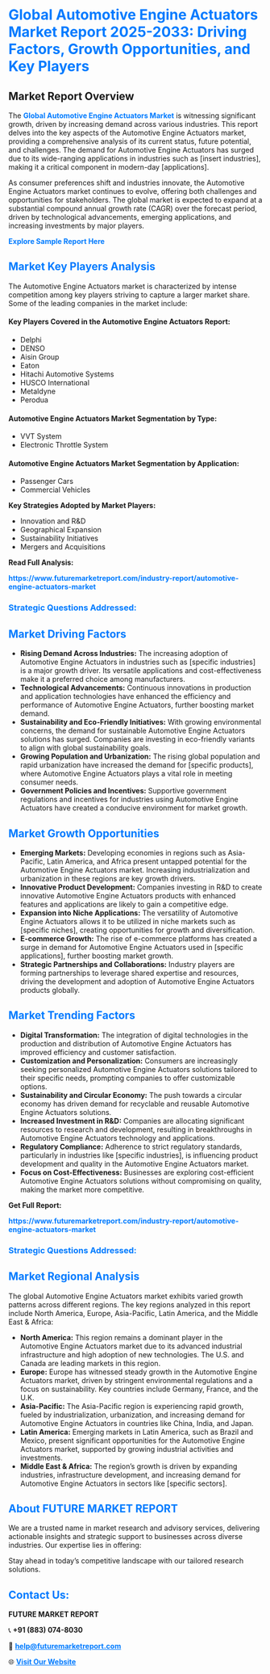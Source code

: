 <h1 style="color: #007BFF;">Global Automotive Engine Actuators Market Report 2025-2033: Driving Factors, Growth Opportunities, and Key Players</h1>

<section id="overview">
<h2>Market Report Overview</h2>
<p>The <a href="https://www.futuremarketreport.com/industry-report/automotive-engine-actuators-market" style="color: #007BFF; text-decoration: none;"><strong>Global Automotive Engine Actuators Market</strong></a> is witnessing significant growth, driven by increasing demand across various industries. This report delves into the key aspects of the Automotive Engine Actuators market, providing a comprehensive analysis of its current status, future potential, and challenges. The demand for Automotive Engine Actuators has surged due to its wide-ranging applications in industries such as [insert industries], making it a critical component in modern-day [applications].</p>
<p>As consumer preferences shift and industries innovate, the Automotive Engine Actuators market continues to evolve, offering both challenges and opportunities for stakeholders. The global market is expected to expand at a substantial compound annual growth rate (CAGR) over the forecast period, driven by technological advancements, emerging applications, and increasing investments by major players.</p>
</section>

<section id="overview">
<p><a href="https://www.futuremarketreport.com/request-sample/reportId=56202" style="color: #007BFF; text-decoration: none;"><strong>Explore Sample Report Here</strong></a></p>
</section>

<section id="key-players">
<h2 style="color: #007BFF;">Market Key Players Analysis</h2>
<p>The Automotive Engine Actuators market is characterized by intense competition among key players striving to capture a larger market share. Some of the leading companies in the market include:</p>
<h4>Key Players Covered in the Automotive Engine Actuators Report:</h4>
<ul><li>Delphi</li><li>DENSO</li><li>Aisin Group</li><li>Eaton</li><li>Hitachi Automotive Systems</li><li>HUSCO International</li><li>Metaldyne</li><li>Perodua</li></ul>
<h4>Automotive Engine Actuators Market Segmentation by Type:</h4>
<ul><li>VVT System</li><li>Electronic Throttle System</li></ul>

<h4>Automotive Engine Actuators Market Segmentation by Application:</h4>
<ul><li>Passenger Cars</li><li>Commercial Vehicles</li></ul>
<p><strong>Key Strategies Adopted by Market Players:</strong></p>
<ul>
<li>Innovation and R&D</li>
<li>Geographical Expansion</li>
<li>Sustainability Initiatives</li>
<li>Mergers and Acquisitions</li>
</ul>
</section>

<section>
<p><strong>Read Full Analysis: </strong></p><a href="https://www.futuremarketreport.com/industry-report/automotive-engine-actuators-market" style="color: #007BFF; text-decoration: none;"><strong>https://www.futuremarketreport.com/industry-report/automotive-engine-actuators-market</strong></a>
<h3 style="color: #007BFF;">Strategic Questions Addressed:</h3>
</section>

<section id="driving-factors">
<h2 style="color: #007BFF;">Market Driving Factors</h2>
<ul>
<li><strong>Rising Demand Across Industries:</strong> The increasing adoption of Automotive Engine Actuators in industries such as [specific industries] is a major growth driver. Its versatile applications and cost-effectiveness make it a preferred choice among manufacturers.</li>
<li><strong>Technological Advancements:</strong> Continuous innovations in production and application technologies have enhanced the efficiency and performance of Automotive Engine Actuators, further boosting market demand.</li>
<li><strong>Sustainability and Eco-Friendly Initiatives:</strong> With growing environmental concerns, the demand for sustainable Automotive Engine Actuators solutions has surged. Companies are investing in eco-friendly variants to align with global sustainability goals.</li>
<li><strong>Growing Population and Urbanization:</strong> The rising global population and rapid urbanization have increased the demand for [specific products], where Automotive Engine Actuators plays a vital role in meeting consumer needs.</li>
<li><strong>Government Policies and Incentives:</strong> Supportive government regulations and incentives for industries using Automotive Engine Actuators have created a conducive environment for market growth.</li>
</ul>
</section>

<section id="growth-opportunities">
<h2 style="color: #007BFF;">Market Growth Opportunities</h2>
<ul>
<li><strong>Emerging Markets:</strong> Developing economies in regions such as Asia-Pacific, Latin America, and Africa present untapped potential for the Automotive Engine Actuators market. Increasing industrialization and urbanization in these regions are key growth drivers.</li>
<li><strong>Innovative Product Development:</strong> Companies investing in R&D to create innovative Automotive Engine Actuators products with enhanced features and applications are likely to gain a competitive edge.</li>
<li><strong>Expansion into Niche Applications:</strong> The versatility of Automotive Engine Actuators allows it to be utilized in niche markets such as [specific niches], creating opportunities for growth and diversification.</li>
<li><strong>E-commerce Growth:</strong> The rise of e-commerce platforms has created a surge in demand for Automotive Engine Actuators used in [specific applications], further boosting market growth.</li>
<li><strong>Strategic Partnerships and Collaborations:</strong> Industry players are forming partnerships to leverage shared expertise and resources, driving the development and adoption of Automotive Engine Actuators products globally.</li>
</ul>
</section>

<section id="trending-factors">
<h2 style="color: #007BFF;">Market Trending Factors</h2>
<ul>
<li><strong>Digital Transformation:</strong> The integration of digital technologies in the production and distribution of Automotive Engine Actuators has improved efficiency and customer satisfaction.</li>
<li><strong>Customization and Personalization:</strong> Consumers are increasingly seeking personalized Automotive Engine Actuators solutions tailored to their specific needs, prompting companies to offer customizable options.</li>
<li><strong>Sustainability and Circular Economy:</strong> The push towards a circular economy has driven demand for recyclable and reusable Automotive Engine Actuators solutions.</li>
<li><strong>Increased Investment in R&D:</strong> Companies are allocating significant resources to research and development, resulting in breakthroughs in Automotive Engine Actuators technology and applications.</li>
<li><strong>Regulatory Compliance:</strong> Adherence to strict regulatory standards, particularly in industries like [specific industries], is influencing product development and quality in the Automotive Engine Actuators market.</li>
<li><strong>Focus on Cost-Effectiveness:</strong> Businesses are exploring cost-efficient Automotive Engine Actuators solutions without compromising on quality, making the market more competitive.</li>
</ul>
</section>

<section>
<p><strong>Get Full Report: </strong></p><a href="https://www.futuremarketreport.com/industry-report/automotive-engine-actuators-market" style="color: #007BFF; text-decoration: none;"><strong>https://www.futuremarketreport.com/industry-report/automotive-engine-actuators-market</strong></a>
<h3 style="color: #007BFF;">Strategic Questions Addressed:</h3>
</section>


<section id="regional-analysis">
<h2 style="color: #007BFF;">Market Regional Analysis</h2>
<p>The global Automotive Engine Actuators market exhibits varied growth patterns across different regions. The key regions analyzed in this report include North America, Europe, Asia-Pacific, Latin America, and the Middle East & Africa:</p>
<ul>
<li><strong>North America:</strong> This region remains a dominant player in the Automotive Engine Actuators market due to its advanced industrial infrastructure and high adoption of new technologies. The U.S. and Canada are leading markets in this region.</li>
<li><strong>Europe:</strong> Europe has witnessed steady growth in the Automotive Engine Actuators market, driven by stringent environmental regulations and a focus on sustainability. Key countries include Germany, France, and the U.K.</li>
<li><strong>Asia-Pacific:</strong> The Asia-Pacific region is experiencing rapid growth, fueled by industrialization, urbanization, and increasing demand for Automotive Engine Actuators in countries like China, India, and Japan.</li>
<li><strong>Latin America:</strong> Emerging markets in Latin America, such as Brazil and Mexico, present significant opportunities for the Automotive Engine Actuators market, supported by growing industrial activities and investments.</li>
<li><strong>Middle East & Africa:</strong> The region’s growth is driven by expanding industries, infrastructure development, and increasing demand for Automotive Engine Actuators in sectors like [specific sectors].</li>
</ul>
</section>

<footer>
<h2 style="color: #007BFF;">About FUTURE MARKET REPORT</h2>
<p>We are a trusted name in market research and advisory services, delivering actionable insights and strategic support to businesses across diverse industries. Our expertise lies in offering:</p>

<p>Stay ahead in today’s competitive landscape with our tailored research solutions.</p>

<h2 style="color: #007BFF;">Contact Us:</h2>
<p><strong>FUTURE MARKET REPORT</strong></p>
<p>📞 <strong>+91 (883) 074-8030</strong></p>
<p>📧 <strong><a href="mailto:help@futuremarketreport.com" style="color: #007BFF;">help@futuremarketreport.com</a></strong></p>
<p>🌐 <strong><a href="https://www.futuremarketreport.com/" style="color: #007BFF;">Visit Our Website</a></strong></p>
</footer>